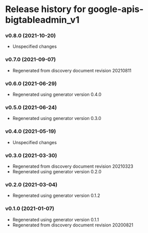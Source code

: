 # Release history for google-apis-bigtableadmin_v1

### v0.8.0 (2021-10-20)

* Unspecified changes

### v0.7.0 (2021-09-07)

* Regenerated from discovery document revision 20210811

### v0.6.0 (2021-06-29)

* Regenerated using generator version 0.4.0

### v0.5.0 (2021-06-24)

* Regenerated using generator version 0.3.0

### v0.4.0 (2021-05-19)

* Unspecified changes

### v0.3.0 (2021-03-30)

* Regenerated from discovery document revision 20210323
* Regenerated using generator version 0.2.0

### v0.2.0 (2021-03-04)

* Regenerated using generator version 0.1.2

### v0.1.0 (2021-01-07)

* Regenerated using generator version 0.1.1
* Regenerated from discovery document revision 20200821

